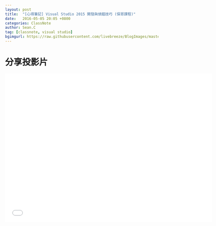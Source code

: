 ```yaml
---
layout: post
title:  "[心得筆記] Visual Studio 2015 開發與偵錯技巧 (保哥課程)"
date:   2016-05-05 20:05 +0800
categories: ClassNote
author: Sean.C
tag: [classnote, visual studio]
bgimgurl: https://raw.githubusercontent.com/livebreeze/BlogImages/master/Images2017/20170318_CodingAtThePoor.JPG
---
```


# 分享投影片

<iframe src="//slides.com/livebreeze/visual-studio-2015/embed?style=light" width="680" height="490" scrolling="no" frameborder="0" webkitallowfullscreen mozallowfullscreen allowfullscreen></iframe>